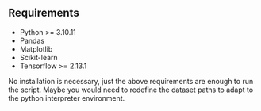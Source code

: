 ## Requirements
* Python >= 3.10.11
* Pandas
* Matplotlib
* Scikit-learn
* Tensorflow >= 2.13.1

No installation is necessary, just the above requirements are enough to run the script. Maybe you would need to redefine the dataset paths to adapt to the python interpreter environment. 
